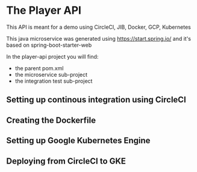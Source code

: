 # The Player API
This API is meant for a demo using CircleCI, JIB, Docker, GCP, Kubernetes

This java microservice was generated using https://start.spring.io/ and it's based on spring-boot-starter-web

In the player-api project you will find:
* the parent pom.xml
* the microservice sub-project
* the integration test sub-project

## Setting up continous integration using CircleCI

## Creating the Dockerfile

## Setting up Google Kubernetes Engine

## Deploying from CircleCI to GKE
